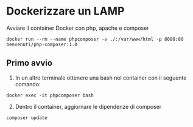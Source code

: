# Dockerizzare un LAMP

Avviare il container Docker con php, apache e composer

`docker run --rm --name phpcomposer -v ./:/var/www/html -p 8080:80 benvenuti/php-composer:1.0`


## Primo avvio

1) In un altro terminale ottenere una bash nel container con il seguente comando:

`docker exec -it phpcomposer bash`


2) Dentro il container, aggiornare le dipendenze di composer

`composer update`
